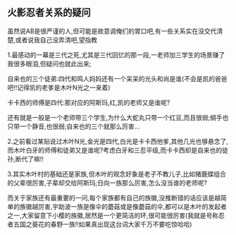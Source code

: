 ## 火影忍者关系的疑问 ##

虽然说AB是很严谨的人,但可能是故意调俺们的胃口吧,有一些关系实在没交代清楚,或者说我自己没弄清吧,望指教

1.最感动的一幕是三代之死,尤其是三代回忆的那一段,一老师加三学生的场景赚了我很多眼泪,但疑问也就此出来;

自来也的三个徒弟:四代和鸣人妈妈还有一个呆呆的光头和尚是谁(不会是凯的爸爸吧!!记得凯的老爹是木叶N光之一来着)

卡卡西的师傅是四代:那对应的阿斯玛,红,凯的老师又是谁呢?

还有就是一般是一个老师带三个学生,为什么大蛇丸只带一个红豆,而且很弱;纲手也只带一个静音,也很弱;自来也的三个就那么厉害...

2.之前看过某贴说过木叶N光,金光是四代,白光是卡卡西他爹,其他几光也够悬念了,而木叶白牙的师傅和徒弟又是谁呢?考虑白牙和三忍平级,而卡卡西却是自来也的徒孙,断代了嘛!!

3.其实木叶村的基础还是家族,但木叶的观念好象是老子不教儿子,比如猪鹿蝶组合的父辈很厉害,子辈却交给阿斯玛;日向一族那么厉害,怎么没当谁的老师呢?

而关于家族还有最重要的一问,每个家族都有自己的族徽,没推断错的话应该是越简单的族徽越厉害,宇助波一族是像伞的蘑菇或是像蘑菇的伞,都可以是木叶的发起者之一,大家留意下小樱的族徽,居然是一个更简洁的环,很可能很厉害(我就是号称忍者五国之葵花的春野一族!!如果真出现这台词大家千万不要吃惊哈哈)